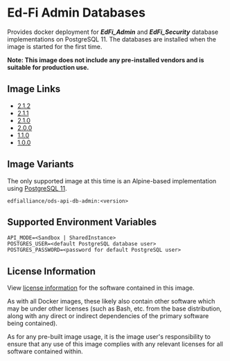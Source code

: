 # Ed-Fi Admin Databases

Provides docker deployment for **_EdFi_Admin_** and **_EdFi_Security_** database
implementations on PostgreSQL 11. The databases are installed when the image is
started for the first time.

**Note: This image does not include any pre-installed vendors and is suitable
for production use.**

## Image Links
- [2.1.2](https://github.com/Ed-Fi-Alliance-OSS/Ed-Fi-ODS-Docker/blob/v2.1.2/DB-Admin/Alpine/pgsql/Dockerfile)
- [2.1.1](https://github.com/Ed-Fi-Alliance-OSS/Ed-Fi-ODS-Docker/blob/v2.1.1/DB-Admin/Alpine/pgsql/Dockerfile)
- [2.1.0](https://github.com/Ed-Fi-Alliance-OSS/Ed-Fi-ODS-Docker/blob/v2.1.0/DB-Admin/Alpine/pgsql/Dockerfile)
- [2.0.0](https://github.com/Ed-Fi-Alliance-OSS/Ed-Fi-ODS-Docker/blob/v2.0.0/DB-Admin/Alpine/pgsql/Dockerfile)
- [1.1.0](https://github.com/Ed-Fi-Alliance-OSS/Ed-Fi-ODS-Docker/blob/v1.1.0/DB-Admin/Dockerfile)
- [1.0.0](https://github.com/Ed-Fi-Alliance-OSS/Ed-Fi-ODS-Docker/blob/v1.0.0/DB-Admin/Dockerfile)

## Image Variants

The only supported image at this time is an Alpine-based implementation using
[PostgreSQL 11](https://hub.docker.com/_/postgres).

`edfialliance/ods-api-db-admin:<version>`

## Supported Environment Variables

``` none
API_MODE=<Sandbox | SharedInstance>
POSTGRES_USER=<default PostgreSQL database user>
POSTGRES_PASSWORD=<password for default PostgreSQL user>
```

## License Information

View [license
information](https://github.com/Ed-Fi-Alliance-OSS/Ed-Fi-ODS-Docker/blob/main/LICENSE)
for the software contained in this image.

As with all Docker images, these likely also contain other software which may be
under other licenses (such as Bash, etc. from the base distribution, along with
any direct or indirect dependencies of the primary software being contained).

As for any pre-built image usage, it is the image user's responsibility to
ensure that any use of this image complies with any relevant licenses for all
software contained within.
